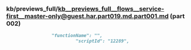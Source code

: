 ### kb/previews_full/kb__previews_full__flows__service-first__master-only@guest.har.part019.md.part001.md (part 002)

```md
                 "functionName": "",
                          "scriptId": "12289",
          
```

```
